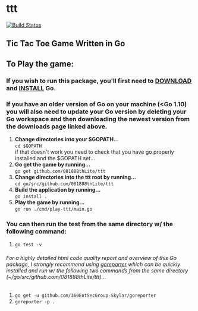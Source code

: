 # ttt
[![Build Status](https://travis-ci.com/081888thLite/ttt.svg?branch=master)](https://travis-ci.com/081888thLite/ttt)

## Tic Tac Toe Game Written in Go

## To Play the game:
### If you wish to run this package, you'll first need to [DOWNLOAD](https://golang.org/dl/) and [INSTALL](https://golang.org/doc/install) Go.
### If you have an older version of Go on your machine (<Go 1.10) you will also need to update your Go version by deleting your Go workspace and then downloading the newest version from the downloads page linked above.
1. **Change directories into your $GOPATH...**</br>
`cd $GOPATH`</br>
if that doesn't work you need to check that you have go properly installed and the $GOPATH set...</br>
2. **Go get the game by running...**</br>
`go get github.com/081888thLite/ttt`</br>
3. **Change directories into the ttt root by running...**</br>
`cd go/src/github.com/081888thLite/ttt`</br>
4. **Build the application by running...**</br>
`go install .`</br>
5. **Play the game by running...**</br>
`go run ./cmd/play-ttt/main.go`</br>

### You can then run the test from the same directory w/ the following command:
1. `go test -v`

###### For a highly detailed html code quality report and overview of this Go package, I strongly recommend using [goreporter](https://github.com/360EntSecGroup-Skylar/goreporter) which can be quickly installed and run w/ the following two commands from the same directory (~/go/src/github.com/081888thLite/ttt)...
1. `go get -u github.com/360EntSecGroup-Skylar/goreporter`
2. `goreporter -p .`

